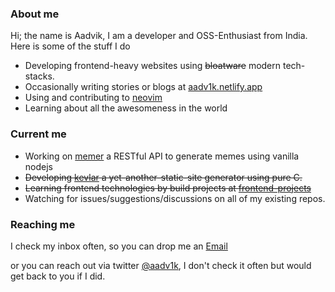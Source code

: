 ### About me

Hi; the name is Aadvik, I am a developer and OSS-Enthusiast from India. Here is some of the stuff I do 

- Developing frontend-heavy websites using ~~bloatware~~ modern tech-stacks.
- Occasionally writing stories or blogs at [aadv1k.netlify.app](http://aadv1k.netlify.app/)
- Using and contributing to [neovim](https://neovim.io/) 
- Learning about all the awesomeness in the world

### Current me

- Working on [memer](https://github.com/aadv1k/memer) a RESTful API to generate memes using vanilla nodejs
- ~~Developing [kevlar](https://github.com/aadv1k/kevlar) a yet-another-static-site generator using pure C.~~
- ~~Learning frontend technologies by build projects at [frontend-projects](https://github.com/aadv1k/frontend-projects)~~
- Watching for issues/suggestions/discussions on all of my existing repos.

### Reaching me

I check my inbox often, so you can drop me an [Email](mailto:aadv1k@outlook.com)

or you can reach out via twitter [@aadv1k](https://twitter.com/aadv1k), I don't check it often but would get back to you if I did.
